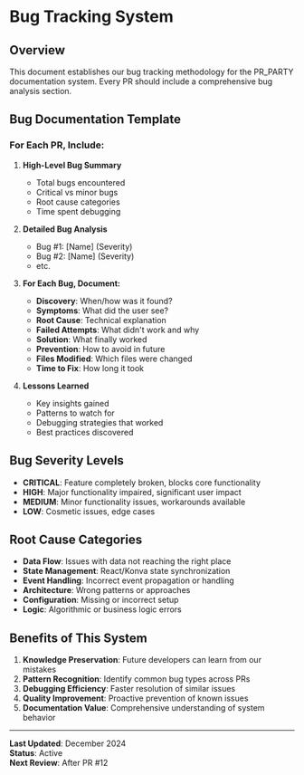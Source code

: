 # Bug Tracking System

## Overview
This document establishes our bug tracking methodology for the PR_PARTY documentation system. Every PR should include a comprehensive bug analysis section.

## Bug Documentation Template

### For Each PR, Include:

1. **High-Level Bug Summary**
   - Total bugs encountered
   - Critical vs minor bugs
   - Root cause categories
   - Time spent debugging

2. **Detailed Bug Analysis**
   - Bug #1: [Name] (Severity)
   - Bug #2: [Name] (Severity)
   - etc.

3. **For Each Bug, Document:**
   - **Discovery**: When/how was it found?
   - **Symptoms**: What did the user see?
   - **Root Cause**: Technical explanation
   - **Failed Attempts**: What didn't work and why
   - **Solution**: What finally worked
   - **Prevention**: How to avoid in future
   - **Files Modified**: Which files were changed
   - **Time to Fix**: How long it took

4. **Lessons Learned**
   - Key insights gained
   - Patterns to watch for
   - Debugging strategies that worked
   - Best practices discovered

## Bug Severity Levels

- **CRITICAL**: Feature completely broken, blocks core functionality
- **HIGH**: Major functionality impaired, significant user impact
- **MEDIUM**: Minor functionality issues, workarounds available
- **LOW**: Cosmetic issues, edge cases

## Root Cause Categories

- **Data Flow**: Issues with data not reaching the right place
- **State Management**: React/Konva state synchronization
- **Event Handling**: Incorrect event propagation or handling
- **Architecture**: Wrong patterns or approaches
- **Configuration**: Missing or incorrect setup
- **Logic**: Algorithmic or business logic errors

## Benefits of This System

1. **Knowledge Preservation**: Future developers can learn from our mistakes
2. **Pattern Recognition**: Identify common bug types across PRs
3. **Debugging Efficiency**: Faster resolution of similar issues
4. **Quality Improvement**: Proactive prevention of known issues
5. **Documentation Value**: Comprehensive understanding of system behavior

---

**Last Updated**: December 2024  
**Status**: Active  
**Next Review**: After PR #12

